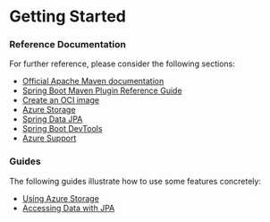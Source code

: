 # Getting Started

### Reference Documentation

For further reference, please consider the following sections:

* [Official Apache Maven documentation](https://maven.apache.org/guides/index.html)
* [Spring Boot Maven Plugin Reference Guide](https://docs.spring.io/spring-boot/docs/2.3.9.BUILD-SNAPSHOT/maven-plugin/reference/html/)
* [Create an OCI image](https://docs.spring.io/spring-boot/docs/2.3.9.BUILD-SNAPSHOT/maven-plugin/reference/html/#build-image)
* [Azure Storage](https://github.com/Microsoft/azure-spring-boot/tree/master/azure-spring-boot-starters/azure-storage-spring-boot-starter)
* [Spring Data JPA](https://docs.spring.io/spring-boot/docs/2.4.2/reference/htmlsingle/#boot-features-jpa-and-spring-data)
* [Spring Boot DevTools](https://docs.spring.io/spring-boot/docs/2.4.2/reference/htmlsingle/#using-boot-devtools)
* [Azure Support](https://github.com/Microsoft/azure-spring-boot/tree/master/azure-spring-boot)

### Guides

The following guides illustrate how to use some features concretely:

* [Using Azure Storage](https://github.com/Microsoft/azure-spring-boot/tree/master/azure-spring-boot-samples/azure-storage-spring-boot-sample)
* [Accessing Data with JPA](https://spring.io/guides/gs/accessing-data-jpa/)

